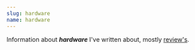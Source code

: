 ```yaml
---
slug: hardware
name: hardware
---
```

<p>Information about <strong><em>hardware</em></strong> I've written about, mostly <a href="/tags/review" title="Articles relating to 'reviews'">review's</a>.</p>
